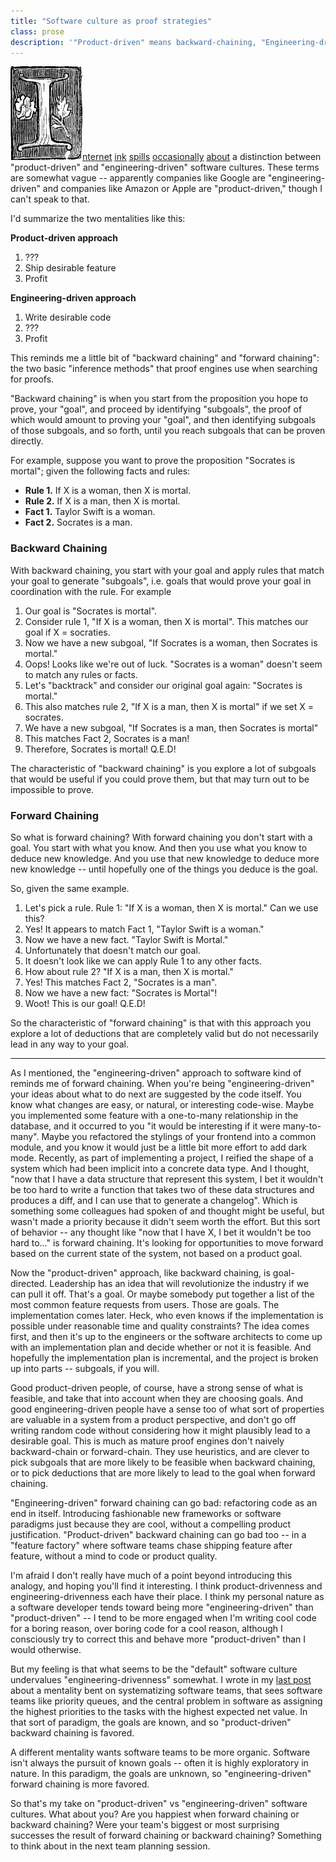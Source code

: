```yaml
---
title: "Software culture as proof strategies"
class: prose
description: '"Product-driven" means backward-chaining, "Engineering-driven" means forward chaining'.
---
```


[<u><img class="dropCap" src="../images/dropCapI3.jpg" alt="I"/>nternet</u>](https://www.uxmatters.com/mt/archives/2018/01/a-shift-from-engineering-driven-to-design-driven-business-models.php) [<u>ink</u>](https://twitter.com/sachinrekhi/status/1232412946434641920) [<u>spills</u>](https://www.productplan.com/product-culture-mistakes/) [<u>occasionally</u>](https://twitter.com/AustinTByrd/status/1104466068146335744?s=20) [<u>about</u>](https://twitter.com/tsunanet/status/1234866890670923776) a distinction between "product-driven" and "engineering-driven" software cultures. These terms are somewhat vague -- apparently companies like Google are "engineering-driven" and companies like Amazon or Apple are "product-driven," though I can't speak to that.

I'd summarize the two mentalities like this:

**Product-driven approach**

  1. ???
  2. Ship desirable feature
  3. Profit

**Engineering-driven approach**

  1. Write desirable code
  2. ???
  3. Profit

This reminds me a little bit of "backward chaining" and "forward chaining": the two basic "inference methods" that proof engines use when searching for proofs.

"Backward chaining" is when you start from the proposition you hope to prove, your "goal", and proceed by identifying "subgoals", the proof of which would amount to proving your "goal", and then identifying subgoals of those subgoals, and so forth, until you reach subgoals that can be proven directly.

For example, suppose you want to prove the proposition "Socrates is mortal"; given the following facts and rules:

* **Rule 1.** If X is a woman, then X is mortal.
* **Rule 2.** If X is a man, then X is mortal.
* **Fact 1.** Taylor Swift is a woman.
* **Fact 2.** Socrates is a man.


### Backward Chaining

With backward chaining, you start with your goal and apply rules that match your goal to generate "subgoals", i.e. goals that would prove your goal in coordination with the rule. For example

1. Our goal is "Socrates is mortal".
2. Consider rule 1, "If X is a woman, then X is mortal". This matches our goal if X = socraties.
3. Now we have a new subgoal, "If Socrates is a woman, then Socrates is mortal."
4. Oops! Looks like we're out of luck. "Socrates is a woman" doesn't seem to match any rules or facts.
5. Let's "backtrack" and consider our original goal again: "Socrates is mortal."
6. This also matches rule 2, "If X is a man, then X is mortal" if we set X = socrates.
7. We have a new subgoal, "If Socrates is a man, then Socrates is mortal"
8. This matches Fact 2, Socrates is a man!
9. Therefore, Socrates is mortal! Q.E.D!

The characteristic of "backward chaining" is you explore a lot of subgoals that would be useful if you could prove them, but that may turn out to be impossible to prove.

### Forward Chaining

So what is forward chaining? With forward chaining you don't start with a goal. You start with what you know. And then you use what you know to deduce new knowledge. And you use that new knowledge to deduce more new knowledge -- until hopefully one of the things you deduce is the goal.

So, given the same example.

1. Let's pick a rule. Rule 1: "If X is a woman, then X is mortal." Can we use this?
2. Yes! It appears to match Fact 1, "Taylor Swift is a woman."
3. Now we have a new fact. "Taylor Swift is Mortal."
4. Unfortunately that doesn't match our goal.
5. It doesn't look like we can apply Rule 1 to any other facts.
6. How about rule 2? "If X is a man, then X is mortal."
7. Yes! This matches Fact 2, "Socrates is a man".
8. Now we have a new fact: "Socrates is Mortal"!
9. Woot! This is our goal! Q.E.D!

So the characteristic of "forward chaining" is that with this approach you explore a lot of deductions that are completely valid but do not necessarily lead in any way to your goal.

---

As I mentioned, the "engineering-driven" approach to software kind of reminds me of forward chaining. When you're being "engineering-driven" your ideas about what to do next are suggested by the code itself. You know what changes are easy, or natural, or interesting code-wise. Maybe you implemented some feature with a one-to-many relationship in the database, and it occurred to you "it would be interesting if it were many-to-many". Maybe you refactored the stylings of your frontend into a common module, and you know it would just be a little bit more effort to add dark mode. Recently, as part of implementing a project, I reified the shape of a system which had been implicit into a concrete data type. And I thought, "now that I have a data structure that represent this system, I bet it wouldn't be too hard to write a function that takes two of these data structures and produces a diff, and I can use that to generate a changelog". Which is something some colleagues had spoken of and thought might be useful, but wasn't made a priority because it didn't seem worth the effort. But this sort of behavior -- any thought like "now that I have X, I bet it wouldn't be too hard to..." is forward chaining. It's looking for opportunities to move forward based on the current state of the system, not based on a product goal.

Now the "product-driven" approach, like backward chaining, is goal-directed. Leadership has an idea that will revolutionize the industry if we can pull it off. That's a goal. Or maybe somebody put together a list of the most common feature requests from users. Those are goals. The implementation comes later. Heck, who even knows if the implementation is possible under reasonable time and quality constraints? The idea comes first, and then it's up to the engineers or the software architects to come up with an implementation plan and decide whether or not it is feasible. And hopefully the implementation plan is incremental, and the project is broken up into parts -- subgoals, if you will.

Good product-driven people, of course, have a strong sense of what is feasible, and take that into account when they are choosing goals. And good engineering-driven people have a sense too of what sort of properties are valuable in a system from a product perspective, and don't go off writing random code without considering how it might plausibly lead to a desirable goal. This is much as mature proof engines don't naively backward-chain or forward-chain. They use heuristics, and are clever to pick subgoals that are more likely to be feasible when backward chaining, or to pick deductions that are more likely to lead to the goal when forward chaining.

"Engineering-driven" forward chaining can go bad: refactoring code as an end in itself. Introducing fashionable new frameworks or software paradigms just because they are cool, without a compelling product justification. "Product-driven" backward chaining can go bad too -- in a "feature factory" where software teams chase shipping feature after feature, without a mind to code or product quality.

I'm afraid I don't really have much of a point beyond introducing this analogy, and hoping you'll find it interesting. I think product-drivenness and engineering-drivenness each have their place. I think my personal nature as a software developer tends toward being more "engineering-driven" than "product-driven" -- I tend to be more engaged when I'm writing cool code for a boring reason, over boring code for a cool reason, although I consciously try to correct this and behave more "product-driven" than I would otherwise.

But my feeling is that what seems to be the "default" software culture undervalues "engineering-drivenness" somewhat. I wrote in my [last post](2020-03-28-against-process.html) about a mentality bent on systematizing software teams, that sees software teams like priority queues, and the central problem in software as assigning the highest priorities to the tasks with the highest expected net value. In that sort of paradigm, the goals are known, and so "product-driven" backward chaining is favored.

A different mentality wants software teams to be more organic. Software isn't always the pursuit of known goals -- often it is highly exploratory in nature. In this paradigm, the goals are unknown, so "engineering-driven" forward chaining is more favored.

So that's my take on "product-driven" vs "engineering-driven" software cultures. What about you? Are you happiest when forward chaining or backward chaining? Were your team's biggest or most surprising successes the result of forward chaining or backward chaining? Something to think about in the next team planning session.
